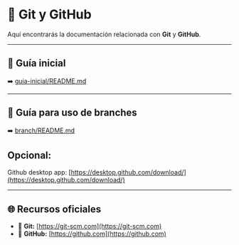 # 🧰 Git y GitHub

Aquí encontrarás la documentación relacionada con **Git** y **GitHub**.

---

## 📘 Guía inicial

➡️ [guia-inicial/README.md](./docs/guia-inicial/README.md)

---

## 🌿 Guía para uso de branches

➡️ [branch/README.md](./docs/guia-inicial/README.md)

## Opcional:
Github desktop app: [https://desktop.github.com/download/](https://desktop.github.com/download/)

---

## 🌐 Recursos oficiales

- 🔧 **Git:** [https://git-scm.com](https://git-scm.com)  
- 🐙 **GitHub:** [https://github.com](https://github.com)
